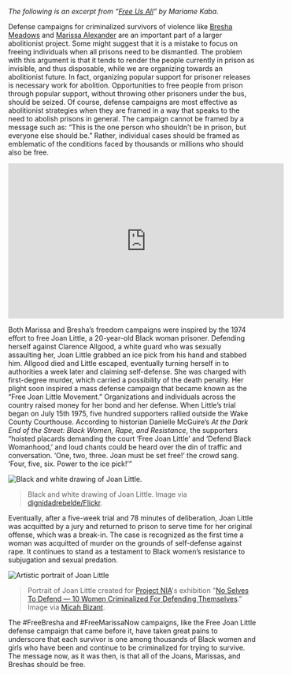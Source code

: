 *The following is an excerpt from “*[*Free Us All*](https://thenewinquiry.com/free-us-all/)*” by Mariame Kaba.*

Defense campaigns for criminalized survivors of violence like [Bresha Meadows](https://freebresha.wordpress.com) and [Marissa Alexander](https://www.freemarissanow.org) are an important part of a larger abolitionist project. Some might suggest that it is a mistake to focus on freeing individuals when all prisons need to be dismantled. The problem with this argument is that it tends to render the people currently in prison as invisible, and thus disposable, while we are organizing towards an abolitionist future. In fact, organizing popular support for prisoner releases is necessary work for abolition. Opportunities to free people from prison through popular support, without throwing other prisoners under the bus, should be seized.
Of course, defense campaigns are most effective as abolitionist strategies when they are framed in a way that speaks to the need to abolish prisons in general. The campaign cannot be framed by a message such as: “This is the one person who shouldn’t be in prison, but everyone else should be.” Rather, individual cases should be framed as emblematic of the conditions faced by thousands or millions who should also be free.

<iframe width="560" height="315" src="https://www.youtube.com/embed/9IWP3yQI0UQ" frameborder="0" allow="accelerometer; autoplay; encrypted-media; gyroscope; picture-in-picture" allowfullscreen></iframe>

Both Marissa and Bresha’s freedom campaigns were inspired by the 1974 effort to free Joan Little, a 20-year-old Black woman prisoner. Defending herself against Clarence Allgood, a white guard who was sexually assaulting her, Joan Little grabbed an ice pick from his hand and stabbed him. Allgood died and Little escaped, eventually turning herself in to authorities a week later and claiming self-defense. She was charged with first-degree murder, which carried a possibility of the death penalty. Her plight soon inspired a mass defense campaign that became known as the “Free Joan Little Movement.” Organizations and individuals across the country raised money for her bond and her defense. When Little’s trial began on July 15th 1975, five hundred supporters rallied outside the Wake County Courthouse. According to historian Danielle McGuire’s *At the Dark End of the Street: Black Women, Rape, and Resistance*, the supporters “hoisted placards demanding the court ‘Free Joan Little’ and ‘Defend Black Womanhood,’ and loud chants could be heard over the din of traffic and conversation. ‘One, two, three. Joan must be set free!’ the crowd sang. ‘Four, five, six. Power to the ice pick!’”

![Black and white drawing of Joan Little.](free-joan-little.jpg)
> Black and white drawing of Joan Little. Image via [dignidadrebelde/Flickr](https://www.flickr.com/photos/dignidadrebelde/30539190706/in/dateposted/).

Eventually, after a five-week trial and 78 minutes of deliberation, Joan Little was acquitted by a jury and returned to prison to serve time for her original offense, which was a break-in. The case is recognized as the first time a woman was acquitted of murder on the grounds of self-defense against rape. It continues to stand as a testament to Black women’s resistance to subjugation and sexual predation.

![Artistic portrait of Joan Little](joan-little-micah-bizant.jpg)
> Portrait of Joan Little created for [Project NIA](http://www.project-nia.org)'s exhibition "[No Selves To Defend — 10 Women Criminalized For Defending Themselves](https://noselves2defend.tumblr.com)." Image via [Micah Bizant](https://www.micahbazant.comhttps://www.micahbazant.com).

The #FreeBresha and #FreeMarissaNow campaigns, like the Free Joan Little defense campaign that came before it, have taken great pains to underscore that each survivor is one among thousands of Black women and girls who have been and continue to be criminalized for trying to survive. The message now, as it was then, is that all of the Joans, Marissas, and Breshas should be free.
